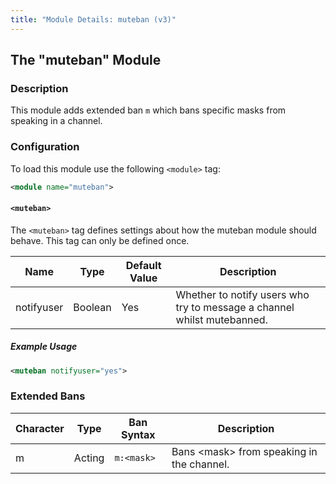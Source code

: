 ```yaml
---
title: "Module Details: muteban (v3)"
---
```


## The "muteban" Module

### Description

This module adds extended ban `m` which bans specific masks from speaking in a channel.

### Configuration

To load this module use the following `<module>` tag:

```xml
<module name="muteban">
```

#### `<muteban>`

The `<muteban>` tag defines settings about how the muteban module should behave. This tag can only be defined once.

Name       | Type    | Default Value | Description
---------- | ------- | ------------- | -----------
notifyuser | Boolean | Yes           | Whether to notify users who try to message a channel whilst mutebanned.

##### Example Usage

```xml
<muteban notifyuser="yes">
```

### Extended Bans

Character | Type   | Ban Syntax | Description
--------- | ------ | ---------- | -----------
m         | Acting | `m:<mask>` | Bans &lt;mask&gt; from speaking in the channel.
